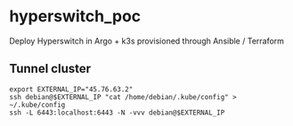# hyperswitch_poc
Deploy Hyperswitch in Argo + k3s provisioned through Ansible / Terraform

## Tunnel cluster

```shell
export EXTERNAL_IP="45.76.63.2"
ssh debian@$EXTERNAL_IP "cat /home/debian/.kube/config" > ~/.kube/config
ssh -L 6443:localhost:6443 -N -vvv debian@$EXTERNAL_IP
```